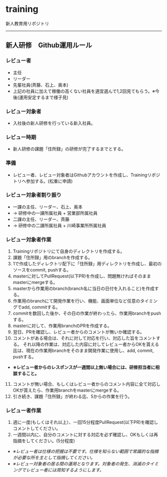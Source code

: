 # training
新人教育用リポジトリ

---
## 新人研修　Github運用ルール

### レビュー者
* 主任
* リーダー
* 先輩社員(斉藤、石上、奥本)
* 上記の社員に加えて稼働の高くない社員を適宜選んで1,2回見てもらう。※今後(運用安定するまで様子見)

### レビュー対象者
* 入社後の新人研修を行っている新入社員。

### レビュー時期
* 新人研修の課題「住所録」の研修が完了するまでとする。

### 準備
* レビュー者、レビュー対象者はGithubアカウントを作成し、Trainingリポジトリへ参加する。(松重に申請)

### レビュー対象者割り振り
* 一課の主任、リーダー、石上、奥本
 * -> 研修中の一課所属社員 + 営業部所属社員
* 二課の主任、リーダー、斉藤
 * -> 研修中の二課所属社員 + 川崎事業所所属社員

### レビュー対象者作業
1. Trainingリポジトリにて自身のディレクトリを作成する。
2. 課題「住所録」用のbranchを作成する。
3. 1で作成したディレクトリ配下に「住所録」用ディレクトリを作成し、最初のソースをcommit, pushする。
4. masterに対してPullRequest(以下PR)を作成し、問題無ければそのままmasterにmergeする。
5. masterから作業用のbranch(branch名に当日の日付を入れること)を作成する。
6. 作業用のbranchにて開発作業を行い、機能、画面単位など任意のタイミングでadd, commitする。
7. commitを数回した後か、その日の作業が終わったら、作業用branchをpushする。
8. masterに対して、作業用branchのPRを作成する。
9. 翌日、PRを確認し、レビュー者からのコメントが無いか確認する。
10. コメントがある場合は、それに対して対応を行い、対応した旨をコメントする。
それ以降の作業は、対応した内容に対してレビュー者からOKを貰える迄は、現在の作業用branchをそのまま開発作業に使用し、add, commit, pushする。
 * **※レビュー者からのレスポンスが一週間以上無い場合には、研修担当者に相談すること。**
11. コメントが無い場合、もしくはレビュー者からのコメント内容に全て対応しOKが貰えたら、作業用branchをmasterにmergeする。
12. 引き続き、課題「住所録」が終わる迄、5からの作業を行う。

### レビュー者作業
1. 週に一度(もしくはそれ以上）、一回15分程度PullRequest(以下PR)を確認しコメントしてください。
2. 一週間以内に、自分のコメントに対する対応を必ず確認し、OKもしくは再指摘をしてください。(5分程度)
 * *※レビュー者は仕様の把握は不要です。仕様を知らない範囲で常識的な指摘が必要な所を主として指摘してください。*
 * *※レビュー対象者の居る間の運用となります。対象者の発生、消滅のタイミングでレビュー者には周知するようにします。*
